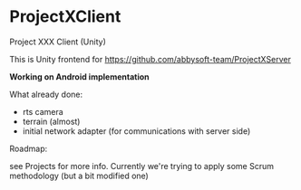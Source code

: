 # ProjectXClient
Project XXX Client (Unity)

This is Unity frontend for https://github.com/abbysoft-team/ProjectXServer

<b> Working on Android implementation </b>

What already done:

- rts camera
- terrain (almost)
- initial network adapter (for communications with server side)

Roadmap:

see Projects for more info. Currently we're trying to apply some Scrum methodology (but a bit modified one)
